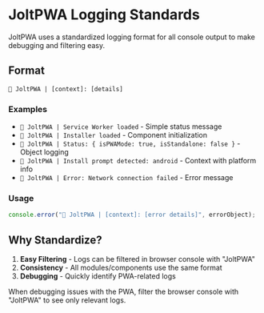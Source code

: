 # JoltPWA Logging Standards

JoltPWA uses a standardized logging format for all console output to make debugging and filtering easy.

## Format

```
🔧 JoltPWA | [context]: [details]
```

### Examples

- `🔧 JoltPWA | Service Worker loaded` - Simple status message
- `🔧 JoltPWA | Installer loaded` - Component initialization
- `🔧 JoltPWA | Status: { isPWAMode: true, isStandalone: false }` - Object logging
- `🔧 JoltPWA | Install prompt detected: android` - Context with platform info
- `🔧 JoltPWA | Error: Network connection failed` - Error message

### Usage

```js
console.error("🔧 JoltPWA | [context]: [error details]", errorObject);
```

## Why Standardize?

1. **Easy Filtering** - Logs can be filtered in browser console with "JoltPWA"
2. **Consistency** - All modules/components use the same format
3. **Debugging** - Quickly identify PWA-related logs

When debugging issues with the PWA, filter the browser console with "JoltPWA" to see only relevant logs.
